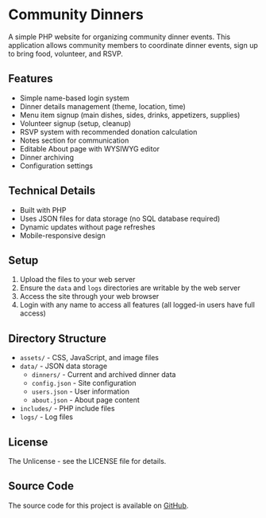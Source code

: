 # Community Dinners

A simple PHP website for organizing community dinner events. This application allows community members to coordinate dinner events, sign up to bring food, volunteer, and RSVP.

## Features

- Simple name-based login system
- Dinner details management (theme, location, time)
- Menu item signup (main dishes, sides, drinks, appetizers, supplies)
- Volunteer signup (setup, cleanup)
- RSVP system with recommended donation calculation
- Notes section for communication
- Editable About page with WYSIWYG editor
- Dinner archiving
- Configuration settings

## Technical Details

- Built with PHP
- Uses JSON files for data storage (no SQL database required)
- Dynamic updates without page refreshes
- Mobile-responsive design

## Setup

1. Upload the files to your web server
2. Ensure the `data` and `logs` directories are writable by the web server
3. Access the site through your web browser
4. Login with any name to access all features (all logged-in users have full access)

## Directory Structure

- `assets/` - CSS, JavaScript, and image files
- `data/` - JSON data storage
  - `dinners/` - Current and archived dinner data
  - `config.json` - Site configuration
  - `users.json` - User information
  - `about.json` - About page content
- `includes/` - PHP include files
- `logs/` - Log files

## License

The Unlicense - see the LICENSE file for details.

## Source Code

The source code for this project is available on [GitHub](https://github.com/vernam-k/CommunityDinners).